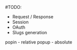 #TODO:

- Request / Response
- Session
- OAuth
- Slugs generation

popin - relative
popup - absolute
